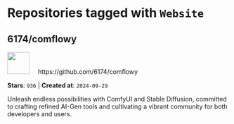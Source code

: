# Repositories tagged with `Website`


## 6174/comflowy


<a href='https://github.com/6174/comflowy'>
<img src="https://avatars.githubusercontent.com/u/3872872?v=4" width="50" height="50"></a> &nbsp; &nbsp; https://github.com/6174/comflowy

**Stars**: `936` | **Created at**: `2024-09-29`


Unleash endless possibilities with ComfyUI and Stable Diffusion, committed to crafting refined AI-Gen tools and cultivating a vibrant community for both developers and users. 

